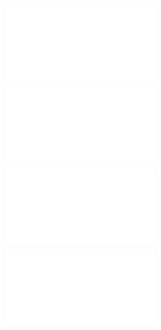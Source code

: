 ![@](steps/file.d12f0161.md)

![@](steps/_.9d1ac7d6.md)

![@](steps/file.b5affc92.md)

![@](steps/_.bacd8042.md)